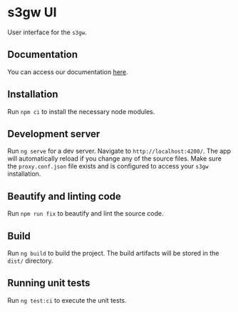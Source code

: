 # s3gw UI

User interface for the `s3gw`.

## Documentation

You can access our documentation [here][1].

## Installation

Run `npm ci` to install the necessary node modules.

## Development server

Run `ng serve` for a dev server. Navigate to `http://localhost:4200/`. The app will automatically reload if you change any of the source files.
Make sure the `proxy.conf.json` file exists and is configured to access your `s3gw` installation.

## Beautify and linting code

Run `npm run fix` to beautify and lint the source code.

## Build

Run `ng build` to build the project. The build artifacts will be stored in the `dist/` directory.

## Running unit tests

Run `ng test:ci` to execute the unit tests.

[1]: https://s3gw-docs.readthedocs.io/en/latest/
